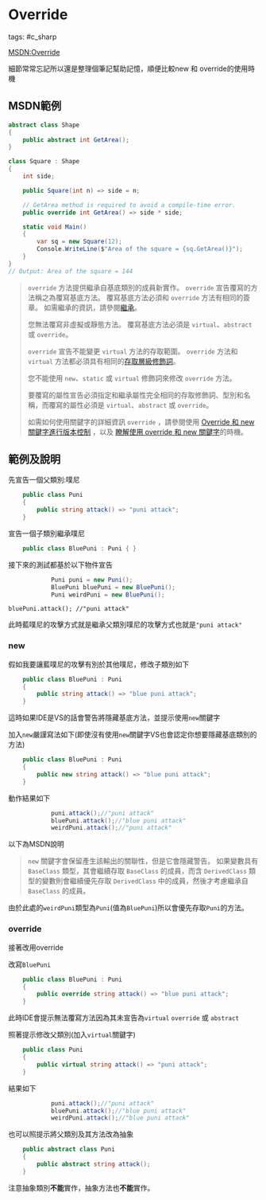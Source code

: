 # Override

tags: #c_sharp

[MSDN:Override](https://docs.microsoft.com/zh-tw/dotnet/csharp/language-reference/keywords/override)



細節常常忘記所以還是整理個筆記幫助記憶，順便比較new 和 override的使用時機

## MSDN範例

```C#
abstract class Shape
{
    public abstract int GetArea();
}

class Square : Shape
{
    int side;

    public Square(int n) => side = n;

    // GetArea method is required to avoid a compile-time error.
    public override int GetArea() => side * side;

    static void Main()
    {
        var sq = new Square(12);
        Console.WriteLine($"Area of the square = {sq.GetArea()}");
    }
}
// Output: Area of the square = 144
```

> `override` 方法提供繼承自基底類別的成員新實作。 `override` 宣告覆寫的方法稱之為覆寫基底方法。 覆寫基底方法必須和 `override` 方法有相同的簽章。 如需繼承的資訊，請參閱[繼承](https://docs.microsoft.com/zh-tw/dotnet/csharp/programming-guide/classes-and-structs/inheritance)。
>
> 您無法覆寫非虛擬或靜態方法。 覆寫基底方法必須是 `virtual`、`abstract` 或 `override`。
>
> `override` 宣告不能變更 `virtual` 方法的存取範圍。 `override` 方法和 `virtual` 方法都必須具有相同的[存取層級修飾詞](https://docs.microsoft.com/zh-tw/dotnet/csharp/language-reference/keywords/access-modifiers)。
>
> 您不能使用 `new`、`static` 或 `virtual` 修飾詞來修改 `override` 方法。
>
> 要覆寫的屬性宣告必須指定和繼承屬性完全相同的存取修飾詞、型別和名稱，而覆寫的屬性必須是 `virtual`、`abstract` 或 `override`。
>
> 如需如何使用關鍵字的詳細資訊 `override` ，請參閱使用 [Override 和 new 關鍵字進行版本控制](https://docs.microsoft.com/zh-tw/dotnet/csharp/programming-guide/classes-and-structs/versioning-with-the-override-and-new-keywords) ，以及 [瞭解使用 override 和 new 關鍵字](https://docs.microsoft.com/zh-tw/dotnet/csharp/programming-guide/classes-and-structs/knowing-when-to-use-override-and-new-keywords)的時機。

## 範例及說明

先宣告一個父類別:噗尼

```C#
    public class Puni
    {
        public string attack() => "puni attack";
    }
```

宣告一個子類別繼承噗尼

```C#
    public class BluePuni : Puni { }
```

接下來的測試都基於以下物件宣告

```C#
            Puni puni = new Puni();
            BluePuni bluePuni = new BluePuni();
            Puni weirdPuni = new BluePuni();
```



`bluePuni.attack(); //"puni attack"`

此時藍噗尼的攻擊方式就是繼承父類別噗尼的攻擊方式也就是`"puni attack"`



### new

假如我要讓藍噗尼的攻擊有別於其他噗尼，修改子類別如下

```C#
    public class BluePuni : Puni
    {
        public string attack() => "blue puni attack";
    }
```

這時如果IDE是VS的話會警告將隱藏基底方法，並提示使用`new`關鍵字

加入`new`嚴謹寫法如下(即使沒有使用`new`關鍵字VS也會認定你想要隱藏基底類別的方法)

```C#
    public class BluePuni : Puni
    {
        public new string attack() => "blue puni attack";
    }
```

動作結果如下

```C#
            puni.attack();//"puni attack"
            bluePuni.attack();//"blue puni attack"
            weirdPuni.attack();//"puni attack"
```

以下為MSDN說明

> `new` 關鍵字會保留產生該輸出的關聯性，但是它會隱藏警告。 如果變數具有 `BaseClass` 類型，其會繼續存取 `BaseClass` 的成員，而含 `DerivedClass` 類型的變數則會繼續優先存取 `DerivedClass` 中的成員，然後才考慮繼承自 `BaseClass` 的成員。

由於此處的`weirdPuni`類型為`Puni`(值為`BluePuni`)所以會優先存取`Puni`的方法。



### override

接著改用override

改寫`BluePuni`

```C#
    public class BluePuni : Puni
    {
        public override string attack() => "blue puni attack";
    }
```

此時IDE會提示無法覆寫方法因為其未宣告為`virtual` `override` 或 `abstract`

照著提示修改父類別(加入`virtual`關鍵字)

```C#
    public class Puni
    {
        public virtual string attack() => "puni attack";
    }
```

結果如下

```C#
            puni.attack();//"puni attack"
            bluePuni.attack();//"blue puni attack"
            weirdPuni.attack();//"blue puni attack"
```



也可以照提示將父類別及其方法改為抽象

```C#
    public abstract class Puni
    {
        public abstract string attack();
    }
```

注意抽象類別**不能**實作，抽象方法也**不能**實作。

